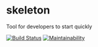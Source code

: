 # skeleton
Tool for developers to start quickly

[![Build Status](https://travis-ci.org/antonmarin/skeleton.svg?branch=master)](https://travis-ci.org/antonmarin/skeleton)
[![Maintainability](https://api.codeclimate.com/v1/badges/be26177fc9d769f9e8b4/maintainability)](https://codeclimate.com/github/antonmarin/skeleton/maintainability)
